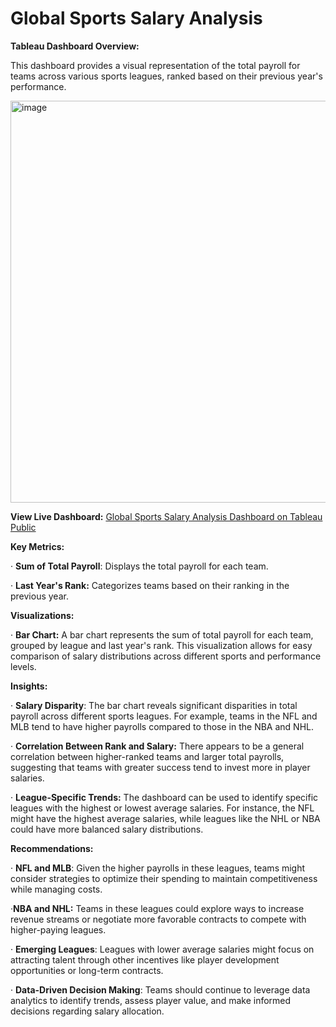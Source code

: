 # Global Sports Salary Analysis

**Tableau Dashboard Overview:**

This dashboard provides a visual representation of the total payroll for teams across various sports leagues, ranked based on their previous year's performance.


<img width="1417" height="643" alt="image" src="https://github.com/user-attachments/assets/e1913d58-251a-4b54-9f89-18708b13848c" />


**View Live Dashboard:**
[Global Sports Salary Analysis Dashboard on Tableau Public](https://public.tableau.com/views/TopTeamsPayrollAnalysis/Sheet1?:language=en-US&:sid=&:redirect=auth&:display_count=n&:origin=viz_share_link)



**Key Metrics:**

· **Sum of Total Payroll**: Displays the total payroll for each team.

· **Last Year's Rank:** Categorizes teams based on their ranking in the previous year.




**Visualizations:**

· **Bar Chart:** A bar chart represents the sum of total payroll for each team, grouped by league and last year's rank. This visualization allows for easy comparison of salary distributions across different sports and performance levels.

**Insights:**

· **Salary Disparity**: The bar chart reveals significant disparities in total payroll across different sports leagues. For example, teams in the NFL and MLB tend to have higher payrolls compared to those in the NBA and NHL.

· **Correlation Between Rank and Salary:** There appears to be a general correlation between higher-ranked teams and larger total payrolls, suggesting that teams with greater success tend to invest more in player salaries.

· **League-Specific Trends:** The dashboard can be used to identify specific leagues with the highest or lowest average salaries. For instance, the NFL might have the highest average salaries, while leagues like the NHL or NBA could have more balanced salary distributions.



**Recommendations:**

· **NFL and MLB**: Given the higher payrolls in these leagues, teams might consider strategies to optimize their spending to maintain competitiveness while managing costs.

·**NBA and NHL:** Teams in these leagues could explore ways to increase revenue streams or negotiate more favorable contracts to compete with higher-paying leagues.

· **Emerging Leagues**: Leagues with lower average salaries might focus on attracting talent through other incentives like player development opportunities or long-term contracts.

· **Data-Driven Decision Making**: Teams should continue to leverage data analytics to identify trends, assess player value, and make informed decisions regarding salary allocation.
